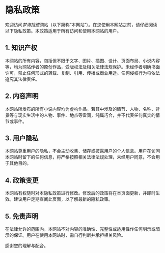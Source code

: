 # 隐私政策

欢迎访问*梦海拾遗*网站（以下简称“本网站”）。在您使用本网站之前，请仔细阅读以下隐私政策。本政策适用于所有访问和使用本网站的用户。

## 1. 知识产权


本网站的所有内容，包括但不限于文字、图片、插图、设计、页面布局、小说内容等，均为网站作者的原创作品，受版权法及相关法律法规保护。未经作者明确书面许可，禁止任何形式的转载、复制、引用、传播或商业用途。任何侵权行为将依法追究其法律责任。

## 2. 内容声明


本网站所发布的所有小说内容均为虚构作品。若其中涉及的情节、人物、名称、背景等与现实生活中的人物、事件、地点等雷同，纯属巧合，并不代表任何真实的情节或事件。

## 3. 用户隐私


本网站尊重用户的隐私，不会主动收集、储存或披露用户的个人信息。用户在访问本网站时留下的任何信息，将严格按照相关法律法规处理，未经用户同意，不会用于其他目的。

## 4. 政策变更


本网站有权随时对本隐私政策进行修改。修改后的政策将在本页面更新，并即时生效。建议用户定期查阅此页面，以了解最新的隐私政策。

## 5. 免责声明


在法律允许的范围内，本网站不对内容的准确性、完整性或适用性作任何明示或暗示的保证。用户在使用本网站时，需自行判断并承担相关风险。


感谢您的理解与配合。



